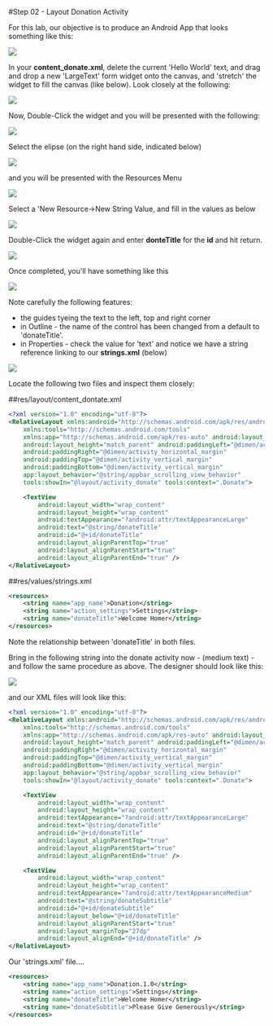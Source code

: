 #Step 02 - Layout Donation Activity

For this lab, our objective is to produce an Android App that looks something like this:

![](../img/completeappv1.png)

In your <b>content_donate.xml</b>, delete the current 'Hello World' text, and drag and drop a new 'LargeText' form widget onto the canvas, and 'stretch' the widget to fill the canvas (like below). Look closely at the following:

![](../img/lab2s201.png)

Now, Double-Click the widget and you will be presented with the following:

![](../img/lab2s202.png)

Select the elipse (on the right hand side, indicated below)

![](../img/lab2s203.png)

and you will be presented with the Resources Menu

![](../img/lab2s204.png)

Select a 'New Resource->New String Value, and fill in the values as below

![](../img/lab2s205.png)

Double-Click the widget again and enter <b>donteTitle</b> for the <b>id</b> and hit return. 

![](../img/lab2s205a.png)

Once completed, you'll have something like this

![](../img/lab2s206.png)

Note carefully the following features:

- the guides tyeing the text to the left, top and right corner
- in Outline - the name of the control has been changed from a default to 'donateTitle'.
- in Properties - check the value for 'text' and notice we have a string reference linking to our <b>strings.xml</b> (below)

![](../img/lab2s207.png)

Locate the following two files and inspect them closely:

##res/layout/content_dontate.xml
~~~xml
<?xml version="1.0" encoding="utf-8"?>
<RelativeLayout xmlns:android="http://schemas.android.com/apk/res/android"
    xmlns:tools="http://schemas.android.com/tools"
    xmlns:app="http://schemas.android.com/apk/res-auto" android:layout_width="match_parent"
    android:layout_height="match_parent" android:paddingLeft="@dimen/activity_horizontal_margin"
    android:paddingRight="@dimen/activity_horizontal_margin"
    android:paddingTop="@dimen/activity_vertical_margin"
    android:paddingBottom="@dimen/activity_vertical_margin"
    app:layout_behavior="@string/appbar_scrolling_view_behavior"
    tools:showIn="@layout/activity_donate" tools:context=".Donate">

    <TextView
        android:layout_width="wrap_content"
        android:layout_height="wrap_content"
        android:textAppearance="?android:attr/textAppearanceLarge"
        android:text="@string/donateTitle"
        android:id="@+id/donateTitle"
        android:layout_alignParentTop="true"
        android:layout_alignParentStart="true"
        android:layout_alignParentEnd="true" />
</RelativeLayout>
~~~

##res/values/strings.xml
~~~xml
<resources>
    <string name="app_name">Donation</string>
    <string name="action_settings">Settings</string>
    <string name="donateTitle">Welcome Homer</string>
</resources>

~~~

Note the relationship between 'donateTitle' in both files.

Bring in the following string into the donate activity now - (medium text) - and follow the same procedure as above. The designer should look like this:

![](../img/lab2s208.png)

and our XML files will look like this:

~~~xml
<?xml version="1.0" encoding="utf-8"?>
<RelativeLayout xmlns:android="http://schemas.android.com/apk/res/android"
    xmlns:tools="http://schemas.android.com/tools"
    xmlns:app="http://schemas.android.com/apk/res-auto" android:layout_width="match_parent"
    android:layout_height="match_parent" android:paddingLeft="@dimen/activity_horizontal_margin"
    android:paddingRight="@dimen/activity_horizontal_margin"
    android:paddingTop="@dimen/activity_vertical_margin"
    android:paddingBottom="@dimen/activity_vertical_margin"
    app:layout_behavior="@string/appbar_scrolling_view_behavior"
    tools:showIn="@layout/activity_donate" tools:context=".Donate">

    <TextView
        android:layout_width="wrap_content"
        android:layout_height="wrap_content"
        android:textAppearance="?android:attr/textAppearanceLarge"
        android:text="@string/donateTitle"
        android:id="@+id/donateTitle"
        android:layout_alignParentTop="true"
        android:layout_alignParentStart="true"
        android:layout_alignParentEnd="true" />

    <TextView
        android:layout_width="wrap_content"
        android:layout_height="wrap_content"
        android:textAppearance="?android:attr/textAppearanceMedium"
        android:text="@string/donateSubtitle"
        android:id="@+id/donateSubtitle"
        android:layout_below="@+id/donateTitle"
        android:layout_alignParentStart="true"
        android:layout_marginTop="27dp"
        android:layout_alignEnd="@+id/donateTitle" />
</RelativeLayout>
~~~
Our 'strings.xml' file....
~~~xml
<resources>
    <string name="app_name">Donation.1.0</string>
    <string name="action_settings">Settings</string>
    <string name="donateTitle">Welcome Homer</string>
    <string name="donateSubtitle">Please Give Generously</string>
</resources>
~~~



